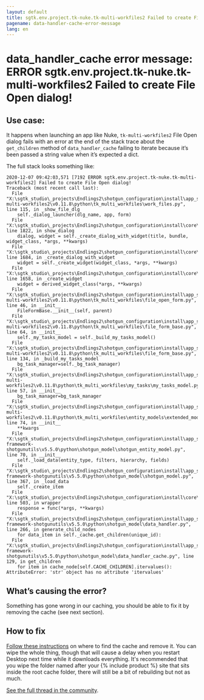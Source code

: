 ```yaml
---
layout: default
title: sgtk.env.project.tk-nuke.tk-multi-workfiles2 Failed to create File Open dialog!
pagename: data-handler-cache-error-message
lang: en
---
```


# data_handler_cache error message: ERROR sgtk.env.project.tk-nuke.tk-multi-workfiles2 Failed to create File Open dialog!

## Use case:

It happens when launching an app like Nuke, `tk-multi-workfiles2` File Open dialog fails with an error at the end of the stack trace about the `get_children` method of `data_handler_cache` failing to iterate because it’s been passed a string value when it’s expected a dict.

The full stack looks something like:

```
2020-12-07 09:42:03,571 [7192 ERROR sgtk.env.project.tk-nuke.tk-multi-workfiles2] Failed to create File Open dialog!
Traceback (most recent call last):
  File "X:\sgtk_studio\_projects\Endlings2\shotgun_configuration\install\app_store\tk-multi-workfiles2\v0.11.8\python\tk_multi_workfiles\work_files.py", line 115, in _show_file_dlg
    self._dialog_launcher(dlg_name, app, form)
  File "X:\sgtk_studio\_projects\Endlings2\shotgun_configuration\install\core\python\tank\platform\engine.py", line 1822, in show_dialog
    dialog, widget = self._create_dialog_with_widget(title, bundle, widget_class, *args, **kwargs)
  File "X:\sgtk_studio\_projects\Endlings2\shotgun_configuration\install\core\python\tank\platform\engine.py", line 1684, in _create_dialog_with_widget
    widget = self._create_widget(widget_class, *args, **kwargs)
  File "X:\sgtk_studio\_projects\Endlings2\shotgun_configuration\install\core\python\tank\platform\engine.py", line 1658, in _create_widget
    widget = derived_widget_class(*args, **kwargs)
  File "X:\sgtk_studio\_projects\Endlings2\shotgun_configuration\install\app_store\tk-multi-workfiles2\v0.11.8\python\tk_multi_workfiles\file_open_form.py", line 46, in __init__
    FileFormBase.__init__(self, parent)
  File "X:\sgtk_studio\_projects\Endlings2\shotgun_configuration\install\app_store\tk-multi-workfiles2\v0.11.8\python\tk_multi_workfiles\file_form_base.py", line 64, in __init__
    self._my_tasks_model = self._build_my_tasks_model()
  File "X:\sgtk_studio\_projects\Endlings2\shotgun_configuration\install\app_store\tk-multi-workfiles2\v0.11.8\python\tk_multi_workfiles\file_form_base.py", line 134, in _build_my_tasks_model
    bg_task_manager=self._bg_task_manager)
  File "X:\sgtk_studio\_projects\Endlings2\shotgun_configuration\install\app_store\tk-multi-workfiles2\v0.11.8\python\tk_multi_workfiles\my_tasks\my_tasks_model.py", line 57, in __init__
    bg_task_manager=bg_task_manager
  File "X:\sgtk_studio\_projects\Endlings2\shotgun_configuration\install\app_store\tk-multi-workfiles2\v0.11.8\python\tk_multi_workfiles\entity_models\extended_model.py", line 74, in __init__
    **kwargs
  File "X:\sgtk_studio\_projects\Endlings2\shotgun_configuration\install\app_store\tk-framework-shotgunutils\v5.5.0\python\shotgun_model\shotgun_entity_model.py", line 70, in __init__
    self._load_data(entity_type, filters, hierarchy, fields)
  File "X:\sgtk_studio\_projects\Endlings2\shotgun_configuration\install\app_store\tk-framework-shotgunutils\v5.5.0\python\shotgun_model\shotgun_model.py", line 367, in _load_data
    self._create_item
  File "X:\sgtk_studio\_projects\Endlings2\shotgun_configuration\install\core\python\tank\log.py", line 503, in wrapper
    response = func(*args, **kwargs)
  File "X:\sgtk_studio\_projects\Endlings2\shotgun_configuration\install\app_store\tk-framework-shotgunutils\v5.5.0\python\shotgun_model\data_handler.py", line 266, in generate_child_nodes
    for data_item in self._cache.get_children(unique_id):
  File "X:\sgtk_studio\_projects\Endlings2\shotgun_configuration\install\app_store\tk-framework-shotgunutils\v5.5.0\python\shotgun_model\data_handler_cache.py", line 129, in get_children
    for item in cache_node[self.CACHE_CHILDREN].itervalues():
AttributeError: 'str' object has no attribute 'itervalues'
```

## What’s causing the error?

Something has gone wrong in our caching, you should be able to fix it by removing the cache (see next section). 

## How to fix

[Follow these instructions](https://developer.shotgridsoftware.com/7c9867c0/) on where to find the cache and remove it. You can wipe the whole thing, though that will cause a delay when you restart Desktop next time while it downloads everything. It's recommended that you wipe the folder named after your {% include product %} site that sits inside the root cache folder, there will still be a bit of rebuilding but not as much.

[See the full thread in the community](https://community.shotgridsoftware.com/t/data-handler-cache-error/10955).

